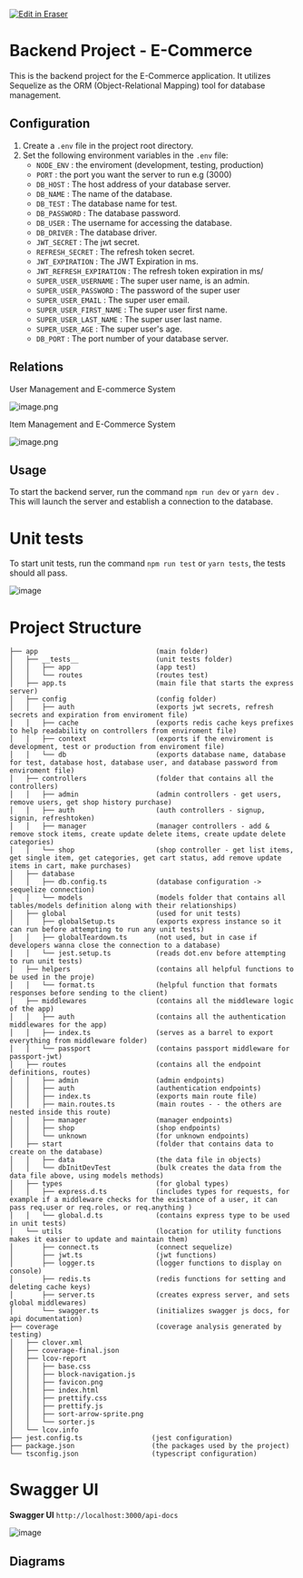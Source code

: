 <p><a target="_blank" href="https://app.eraser.io/workspace/dOsCCvaLFGBpTvl6W9p9" id="edit-in-eraser-github-link"><img alt="Edit in Eraser" src="https://firebasestorage.googleapis.com/v0/b/second-petal-295822.appspot.com/o/images%2Fgithub%2FOpen%20in%20Eraser.svg?alt=media&amp;token=968381c8-a7e7-472a-8ed6-4a6626da5501"></a></p>

# Backend Project - E-Commerce
This is the backend project for the E-Commerce application. It utilizes Sequelize as the ORM (Object-Relational Mapping) tool for database management.

## Configuration
1. Create a `.env`  file in the project root directory.
2. Set the following environment variables in the `.env`  file:
    - `NODE_ENV` : the enviroment (development, testing, production)
    - `PORT` : the port you want the server to run e.g (3000)
    - `DB_HOST` : The host address of your database server.
    - `DB_NAME` : The name of the database.
    - `DB_TEST` : The database name for test.
    - `DB_PASSWORD` : The database password.
    - `DB_USER` : The username for accessing the database.
    - `DB_DRIVER` : The database driver.
    - `JWT_SECRET` : The jwt secret.
    - `REFRESH_SECRET` : The refresh token secret.
    - `JWT_EXPIRATION` : The JWT Expiration in ms.
    - `JWT_REFRESH_EXPIRATION` : The refresh token expiration in ms/
    - `SUPER_USER_USERNAME` : The super user name, is an admin.
    - `SUPER_USER_PASSWORD` : The password of the super user
    - `SUPER_USER_EMAIL` : The super user email.
    - `SUPER_USER_FIRST_NAME` : The super user first name.
    - `SUPER_USER_LAST_NAME` : The super user last name.
    - `SUPER_USER_AGE` : The super user's age.
    - `DB_PORT` : The port number of your database server.
## Relations
User Management and E-commerce System

![image.png](/.eraser/dOsCCvaLFGBpTvl6W9p9___LyST7E2z5nO6B2aolD8AuoXp2gt2___jjVe8iz_c4XOR_AoTAJ2g.png "image.png")



Item Management and E-Commerce System



![image.png](/.eraser/dOsCCvaLFGBpTvl6W9p9___LyST7E2z5nO6B2aolD8AuoXp2gt2___iW70mMu9nCiwHheSiT7NY.png "image.png")



## Usage
To start the backend server, run the command `npm run dev` or `yarn dev` . This will launch the server and establish a connection to the database.

# Unit tests
To start unit tests, run the command `npm run test` or `yarn tests`, the tests should all pass.

![image](https://github.com/user-attachments/assets/d9d7263e-5bb1-4627-b41d-843dbc3d7399 "")

# Project Structure
```
├── app                             (main folder)
│   ├── __tests__                   (unit tests folder)
│   │   ├── app                     (app test)
│   │   └── routes                  (routes test)
│   ├── app.ts                      (main file that starts the express server)
│   ├── config                      (config folder)
│   │   ├── auth                    (exports jwt secrets, refresh secrets and expiration from enviroment file)
│   │   ├── cache                   (exports redis cache keys prefixes to help readability on controllers from enviroment file)
│   │   ├── context                 (exports if the enviroment is development, test or production from enviroment file)
│   │   └── db                      (exports database name, database for test, database host, database user, and database password from enviroment file)
│   ├── controllers                 (folder that contains all the controllers)
│   │   ├── admin                   (admin controllers - get users, remove users, get shop history purchase)
│   │   ├── auth                    (auth controllers - signup, signin, refreshtoken)
│   │   ├── manager                 (manager controllers - add & remove stock items, create update delete items, create update delete categories)
│   │   └── shop                    (shop controller - get list items, get single item, get categories, get cart status, add remove update items in cart, make purchases)
│   ├── database
│   │   ├── db.config.ts            (database configuration -> sequelize connection)
│   │   └── models                  (models folder that contains all tables/models definition along with their relationships)
│   ├── global                      (used for unit tests)
│   │   ├── globalSetup.ts          (exports express instance so it can run before attempting to run any unit tests)
│   │   ├── globalTeardown.ts       (not used, but in case if developers wanna close the connection to a database)
│   │   └── jest.setup.ts           (reads dot.env before attempting to run unit tests)
│   ├── helpers                     (contains all helpful functions to be used in the proje)
│   │   └── format.ts               (helpful function that formats responses before sending to the client)
│   ├── middlewares                 (contains all the middleware logic of the app)
│   │   ├── auth                    (contains all the authentication middlewares for the app)
│   │   ├── index.ts                (serves as a barrel to export everything from middleware folder)
│   │   └── passport                (contains passport middleware for passport-jwt)
│   ├── routes                      (contains all the endpoint definitions, routes)
│   │   ├── admin                   (admin endpoints)
│   │   ├── auth                    (authentication endpoints)
│   │   ├── index.ts                (exports main route file)
│   │   ├── main.routes.ts          (main routes - - the others are nested inside this route)
│   │   ├── manager                 (manager endpoints)
│   │   ├── shop                    (shop endpoints)
│   │   └── unknown                 (for unknown endpoints)
│   ├── start                       (folder that contains data to create on the database)
│   │   ├── data                    (the data file in objects)
│   │   └── dbInitDevTest           (bulk creates the data from the data file above, using models methods)
│   ├── types                       (for global types)
│   │   ├── express.d.ts            (includes types for requests, for example if a middleware checks for the existance of a user, it can pass req.user or req.roles, or req.anything )
│   │   └── global.d.ts             (contains express type to be used in unit tests)
│   └── utils                       (location for utility functions makes it easier to update and maintain them)
│       ├── connect.ts              (connect sequelize)
│       ├── jwt.ts                  (jwt functions)
│       ├── logger.ts               (logger functions to display on console)
│       ├── redis.ts                (redis functions for setting and deleting cache keys)
│       ├── server.ts               (creates express server, and sets global middlewares)
│       └── swagger.ts              (initializes swagger js docs, for api documentation)
├── coverage                        (coverage analysis generated by testing)
│   ├── clover.xml
│   ├── coverage-final.json
│   ├── lcov-report
│   │   ├── base.css
│   │   ├── block-navigation.js
│   │   ├── favicon.png
│   │   ├── index.html
│   │   ├── prettify.css
│   │   ├── prettify.js
│   │   ├── sort-arrow-sprite.png
│   │   └── sorter.js
│   └── lcov.info
├── jest.config.ts                 (jest configuration)
├── package.json                   (the packages used by the project)
└── tsconfig.json                  (typescript configuration)
```
# Swagger UI
**Swagger UI** `http://localhost:3000/api-docs` 

![image](https://github.com/user-attachments/assets/5c974c21-6594-41d0-823c-30a4edfa8177 "")




<!-- eraser-additional-content -->
## Diagrams
<!-- eraser-additional-files -->
<a href="/backend/README-Item Management and E-commerce System-1.eraserdiagram" data-element-id="rpDaJT5EdTzLTiI1XQfKz"><img src="/.eraser/dOsCCvaLFGBpTvl6W9p9___LyST7E2z5nO6B2aolD8AuoXp2gt2___---diagram----c294c79ba308031a742127a11f1b4abe-Item-Management-and-E-commerce-System.png" alt="" data-element-id="rpDaJT5EdTzLTiI1XQfKz" /></a>
<!-- end-eraser-additional-files -->
<!-- end-eraser-additional-content -->
<!--- Eraser file: https://app.eraser.io/workspace/dOsCCvaLFGBpTvl6W9p9 --->